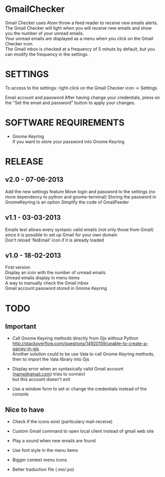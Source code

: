 GmailChecker
============

Gmail Checker uses Atom throw a feed reader to receive new emails alerts.  
The Gmail Checker will light when you will receive new emails and show you the number of your unread emails.  
Your unread emails are displayed as a menu when you click on the Gmail Checker icon.  
The Gmail inbox is checked at a frequency of 5 minuts by default, but you can modify the frequency in the settings.


SETTINGS
============

To access to the settings: right-click on the Gmail Checker icon -> Settings

Email account and password
After having change your credentials, press on the "Set the email and password" button to apply your changes.


SOFTWARE REQUIREMENTS
============

* Gnome Keyring  
  If you want to store your password into Gnome Keyring


RELEASE
============

v2.0 - 07-06-2013
------------
Add the new settings feature
Move login and password to the settings (no more dependency to python and gnome-terminal)
Storing the password in GnomeKeyring is an option
Simplify the code of GmailFeeder


v1.1 - 03-03-2013
------------
Emails test allows every syntaxic valid emails (not only those from Gmail) since it is possible to set up Gmail for your own domain  
Don't reload 'NoEmail' icon if it is already loaded

v1.0 - 18-02-2013
------------
First version  
Display an icon with the number of unread emails  
Unread emails display in menu items  
A way to manually check the Gmail inbox  
Gmail account password stored in Gnome Keyring


TODO
============

Important
------------
* Call Gnome Keyring methods directly from Gjs without Python  
  http://stackoverflow.com/questions/14920159/unable-to-create-a-garray-in-gjs  
  Another solution could to be use Vala to call Gnome Keyring methods, then to import the Vala library into Gjs

* Display error when an syntaxically valid Gmail account (name@gmail.com) tries to connect  
  but this account doesn't exit
  
* Use a window form to set or change the credentials instead of the console

Nice to have
------------
* Check if the icons exist (particulary mail-receive)

* Custom Gmail command to open local client instead of gmail web site

* Play a sound when new emails are found

* Use font style in the menu items

* Bigger context menu icons

* Better traduction file (*.mo/*.po)
